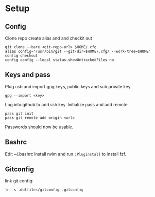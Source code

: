 # Setup

## Config

Clone repo create alias and and checkit out
```
git clone --bare <git-repo-url> $HOME/.cfg
alias config='/usr/bin/git --git-dir=$HOME/.cfg/ --work-tree=$HOME'
config checkout
config config --local status.showUntrackedFiles no
```

## Keys and pass

Plug usb and import gpg keys, public keys and sub private key.
```
gpg --import <key>
```

Log into github to add ssh key.
Initialize pass and add remote
```
pass git init
pass git remote add origin <url>
```

Passwords should now be usable.

## Bashrc

Edit ~/.bashrc
Install nvim and run `:Pluginstall` to install fzf.


## Gitconfig

link git config:
```
ln -s .dotfiles/gitconfig .gitconfig
```
